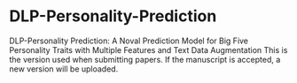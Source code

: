 # DLP-Personality-Prediction
DLP-Personality Prediction: A Noval Prediction Model for Big Five Personality Traits with Multiple Features and Text Data Augmentation
This is the version used when submitting papers. If the manuscript is accepted, a new version will be uploaded.
